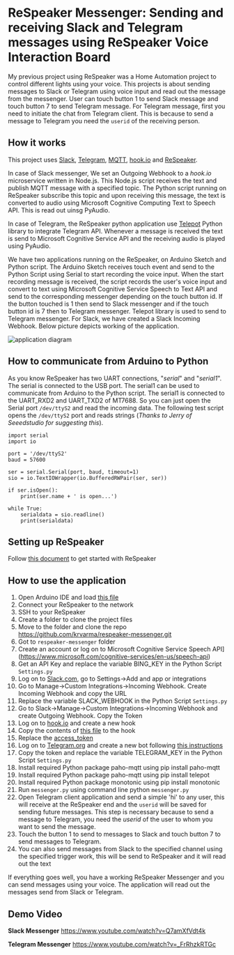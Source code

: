 ReSpeaker Messenger: Sending and receiving Slack and Telegram messages using ReSpeaker Voice Interaction Board
===

My previous project using ReSpeaker was a Home Automation project to control different lights using your voice. This projects is about sending messages to Slack or Telegram using voice input and read out the message from the messenger. User can touch button 1 to send Slack message and touch button 7 to send Telegram message. For Telegram message, first you need to initiate the chat from Telegram client. This is because to send a message to Telegram you need the `userid` of the receiving person.

How it works
--
This project uses [Slack](https://slack.com/), [Telegram](https://telegram.org/), [MQTT](http://mqtt.org/), [hook.io](http://hook.io/) and [ReSpeaker](http://respeaker.io/). 

In case of Slack messenger, We set an Outgoing Webhook to a *hook.io* microservice written in Node.js. This Node.js script receives the text and publish MQTT message with a specified topic. The Python script running on ReSpeaker subscribe this topic and upon receiving this message, the text is converted to audio using Microsoft Cognitive Computing Text to Speech API. This is read out uinsg PyAudio. 

In case of Telegram, the ReSpeaker python application use [Telepot](https://github.com/nickoala/telepot) Python library to integrate Telegram API. Whenever a message is received the text is send to Microsoft Cognitive Service API and the receiving audio is played using PyAudio.

We have two applications running on the ReSpeaker, on Arduino Sketch and Python script. The Arduino Sketch receives touch event and send to the Python Script using Serial to start recording the voice input. When the start recording message is received, the script records the user's voice input and convert to text using Microsoft Cognitive Service Speech to Text API and send to the corresponding messenger depending on the touch button id. If the button touched is 1 then send to Slack messenger and if the touch button id is 7 then to Telegram messenger. Telepot library is used to send to Telegram messenger. For Slack, we have created a Slack Incoming Webhook. Below picture depicts working of the application.

![application diagram](https://raw.githubusercontent.com/krvarma/respeaker-messenger/master/images/app.png)

How to communicate from Arduino to Python
--
As you know ReSpeaker has two UART connections, "*serial*" and "*serial1*". The serial is connected to the USB port. The serial1 can be used to communicate from Arduino to the Python script. The serial1 is connected to the UART_RXD2 and UART_TXD2 of MT7688. So you can just open the Serial port `/dev/ttyS2` and read the incoming data. The following test script opens the `/dev/ttyS2` port and reads strings (*Thanks to Jerry of Seeedstudio for suggesting this*). 

    import serial
	import io
    
    port = '/dev/ttyS2'
    baud = 57600
    
    ser = serial.Serial(port, baud, timeout=1)
    sio = io.TextIOWrapper(io.BufferedRWPair(ser, ser))
    
    if ser.isOpen():
    	print(ser.name + ' is open...')
    
    while True:
    	serialdata = sio.readline()
    	print(serialdata)

Setting up ReSpeaker
-
Follow [this document](https://github.com/respeaker/get_started_with_respeaker/wiki) to get started with ReSpeaker

How to use the application
-
1. Open Arduino IDE and load [this file](https://github.com/krvarma/respeaker-messenger/blob/master/arduino/detecttouch.ino)
2. Connect your ReSpeaker to the network
3. SSH to your ReSpeaker
4. Create a folder to clone the project files
5. Move to the folder and clone the repo https://github.com/krvarma/respeaker-messenger.git
6. Got to `respeaker-messenger` folder
7. Create an account or log on to Microsoft Cognitive Service Speech API](https://www.microsoft.com/cognitive-services/en-us/speech-api)
8. Get an API Key and replace the variable BING_KEY in the Python Script `Settings.py`
9. Log on to [Slack.com](https://slack.com/), go to Settings->Add and app or integrations
10. Go to Manage->Custom Integrations->Incoming Webhook. Create Incoming Webhook and copy the URL
11. Replace the variable SLACK_WEBHOOK in the Python Script `Settings.py`
12. Go to Slack->Manage->Custom Integrations->Incoming Webhook and create Outgoing Webhook. Copy the Token
13. Log on to [hook.io](https://hook.io/) and create a new hook
14. Copy the contents of [this file](https://github.com/krvarma/respeaker-messenger/blob/master/microservice/slack-to-mqtt.js) to the hook
15. Replace the [access_token](https://github.com/krvarma/respeaker-messenger/blob/master/microservice/slack-to-mqtt.js#L6)
16. Log on to [Telegram.org](https://telegram.org/) and create a new bot following [this instructions](https://core.telegram.org/bots#create-a-new-bot)
17. Copy the token and replace the variable TELEGRAM_KEY in the Python Script `Settings.py`
18. Install required Python package paho-mqtt using pip install paho-mqtt
19. Install required Python package paho-mqtt using pip install telepot
20. Install required Python package monotonic using pip install monotonic
21. Run `messenger.py` using command line python `messenger.py`
22. Open Telegram client application and send a simple 'hi' to any user, this will receive at the ReSpeaker end and the `userid` will be saved for sending future messages. This step is necessary because to send a message to Telegram, you need the *userid* of the user to whom you want to send the message.
23. Touch the button 1 to send to messages to Slack and touch button 7 to send messages to Telegram.
24. You can also send messages from Slack to the specified channel using the specified trigger work, this will be send to ReSpeaker and it will read out the text

If everything goes well, you have a working ReSpeaker Messenger and you can send messages using your voice. The application will read out the messages send from Slack or Telegram.

Demo Video
-
**Slack Messenger**
https://www.youtube.com/watch?v=Q7amXfVdt4k

**Telegram Messenger**
https://www.youtube.com/watch?v=_FrRhzkRTGc

